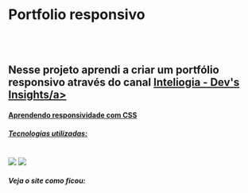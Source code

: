 <h1>Portfolio responsivo</h1>
<br>
<br>
<h2>Nesse projeto aprendi a criar um portfólio responsivo através do canal  <a href="https://rodolfomori.com.br/devclub](https://www.youtube.com/watch?v=3v2RUozpDVw&list=PLaLQ4gJXUd6DP5n1t8r4rwF40ahLgUlMg&index=1">Inteliogia - Dev's Insights/a></h2>

<h4>Aprendendo responsividade com CSS </h4>
<h5>Tecnologias utilizadas:</h5>
<div style="display: inline-block"><br>
<img src="https://img.shields.io/badge/CSS3-1572B6?style=for-the-badge&logo=css3&logoColor=whit"></a>
<img src="https://img.shields.io/badge/HTML5-E34F26?style=for-the-badge&logo=html5&logoColor=white"></a>
</div>

<h5>Veja o site como ficou:</h5> 
